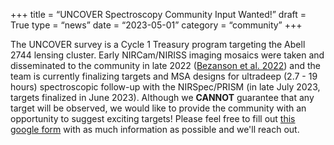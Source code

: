 +++
title = “UNCOVER Spectroscopy Community Input Wanted!”
draft = True
type = “news”
date = “2023-05-01”
category = “community”
+++

The UNCOVER survey is a Cycle 1 Treasury program targeting the Abell 2744 lensing cluster. Early NIRCam/NIRISS imaging mosaics were taken and disseminated to the community in late 2022 ([Bezanson et al. 2022](https://arxiv.org/pdf/2212.04026.pdf)) and the team is currently finalizing targets and MSA designs for ultradeep (2.7 - 19 hours) spectroscopic follow-up with the NIRSpec/PRISM (in late July 2023, targets finalized in June 2023). Although we **CANNOT** guarantee that any target will be observed, we would like to provide the community with an opportunity to suggest exciting targets! Please feel free to fill out [this google form](https://docs.google.com/forms/d/e/1FAIpQLSdrqrsplG3VAc24Dbwp47z7Nf4S-RvuI3ruCUlNzIfvugAgqw/viewform) with as much information as possible and we'll reach out. 